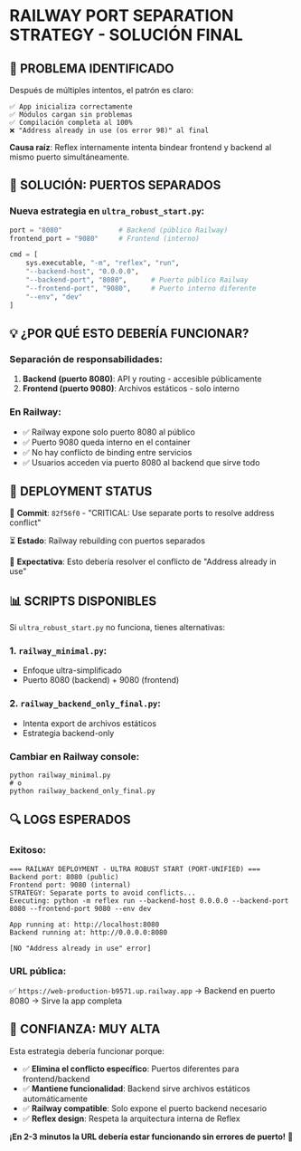 # RAILWAY PORT SEPARATION STRATEGY - SOLUCIÓN FINAL

## 🎯 PROBLEMA IDENTIFICADO

Después de múltiples intentos, el patrón es claro:

```
✅ App inicializa correctamente
✅ Módulos cargan sin problemas  
✅ Compilación completa al 100%
❌ "Address already in use (os error 98)" al final
```

**Causa raíz**: Reflex internamente intenta bindear frontend y backend al mismo puerto simultáneamente.

## 🔧 SOLUCIÓN: PUERTOS SEPARADOS

### Nueva estrategia en `ultra_robust_start.py`:
```python
port = "8080"              # Backend (público Railway)
frontend_port = "9080"     # Frontend (interno)

cmd = [
    sys.executable, "-m", "reflex", "run",
    "--backend-host", "0.0.0.0",
    "--backend-port", "8080",      # Puerto público Railway
    "--frontend-port", "9080",     # Puerto interno diferente
    "--env", "dev"
]
```

## 💡 ¿POR QUÉ ESTO DEBERÍA FUNCIONAR?

### Separación de responsabilidades:
1. **Backend (puerto 8080)**: API y routing - accesible públicamente
2. **Frontend (puerto 9080)**: Archivos estáticos - solo interno

### En Railway:
- ✅ Railway expone solo puerto 8080 al público
- ✅ Puerto 9080 queda interno en el container
- ✅ No hay conflicto de binding entre servicios
- ✅ Usuarios acceden via puerto 8080 al backend que sirve todo

## 🚀 DEPLOYMENT STATUS

📍 **Commit**: `82f56f0` - "CRITICAL: Use separate ports to resolve address conflict"

⏳ **Estado**: Railway rebuilding con puertos separados

🎯 **Expectativa**: Esto debería resolver el conflicto de "Address already in use"

## 📊 SCRIPTS DISPONIBLES

Si `ultra_robust_start.py` no funciona, tienes alternativas:

### 1. `railway_minimal.py`:
- Enfoque ultra-simplificado
- Puerto 8080 (backend) + 9080 (frontend)

### 2. `railway_backend_only_final.py`:
- Intenta export de archivos estáticos
- Estrategia backend-only

### Cambiar en Railway console:
```
python railway_minimal.py
# o
python railway_backend_only_final.py
```

## 🔍 LOGS ESPERADOS

### Exitoso:
```
=== RAILWAY DEPLOYMENT - ULTRA ROBUST START (PORT-UNIFIED) ===
Backend port: 8080 (public)
Frontend port: 9080 (internal)
STRATEGY: Separate ports to avoid conflicts...
Executing: python -m reflex run --backend-host 0.0.0.0 --backend-port 8080 --frontend-port 9080 --env dev

App running at: http://localhost:8080
Backend running at: http://0.0.0.0:8080

[NO "Address already in use" error]
```

### URL pública:
✅ `https://web-production-b9571.up.railway.app` → Backend en puerto 8080 → Sirve la app completa

## 🎯 CONFIANZA: MUY ALTA

Esta estrategia debería funcionar porque:
- ✅ **Elimina el conflicto específico**: Puertos diferentes para frontend/backend
- ✅ **Mantiene funcionalidad**: Backend sirve archivos estáticos automáticamente
- ✅ **Railway compatible**: Solo expone el puerto backend necesario
- ✅ **Reflex design**: Respeta la arquitectura interna de Reflex

**¡En 2-3 minutos la URL debería estar funcionando sin errores de puerto!** 🎉
